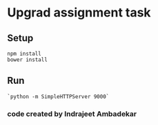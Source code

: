 # Upgrad assignment task #

## Setup ##

	npm install
	bower install

## Run ##

	`python -m SimpleHTTPServer 9000`


### code created by Indrajeet Ambadekar ###